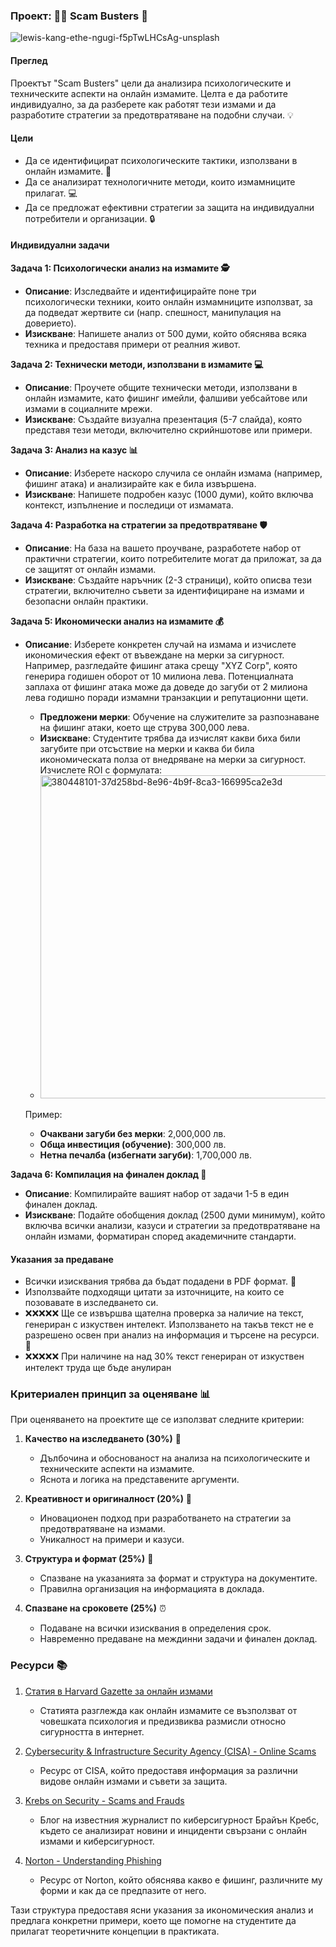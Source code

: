 ### Проект: 🕵️‍♀️ Scam Busters 🚨

![lewis-kang-ethe-ngugi-f5pTwLHCsAg-unsplash](https://github.com/user-attachments/assets/b1fccd21-83a3-49f6-9a17-19e5fcb6e7ba)

#### Преглед
Проектът "Scam Busters" цели да анализира психологическите и техническите аспекти на онлайн измамите. Целта е да работите индивидуално, за да разберете как работят тези измами и да разработите стратегии за предотвратяване на подобни случаи. 💡

#### Цели
- Да се идентифицират психологическите тактики, използвани в онлайн измамите. 🧠
- Да се анализират технологичните методи, които измамниците прилагат. 💻
- Да се предложат ефективни стратегии за защита на индивидуални потребители и организации. 🔒

#### Индивидуални задачи

**Задача 1: Психологически анализ на измамите 🕵️**
- **Описание**: Изследвайте и идентифицирайте поне три психологически техники, които онлайн измамниците използват, за да подведат жертвите си (напр. спешност, манипулация на доверието).
- **Изискване**: Напишете анализ от 500 думи, който обяснява всяка техника и предоставя примери от реалния живот.

**Задача 2: Технически методи, използвани в измамите 💻**
- **Описание**: Проучете общите технически методи, използвани в онлайн измамите, като фишинг имейли, фалшиви уебсайтове или измами в социалните мрежи.
- **Изискване**: Създайте визуална презентация (5-7 слайда), която представя тези методи, включително скрийншотове или примери.

**Задача 3: Анализ на казус 📊**
- **Описание**: Изберете наскоро случила се онлайн измама (например, фишинг атака) и анализирайте как е била извършена.
- **Изискване**: Напишете подробен казус (1000 думи), който включва контекст, изпълнение и последици от измамата.

**Задача 4: Разработка на стратегии за предотвратяване 🛡️**
- **Описание**: На база на вашето проучване, разработете набор от практични стратегии, които потребителите могат да приложат, за да се защитят от онлайн измами.
- **Изискване**: Създайте наръчник (2-3 страници), който описва тези стратегии, включително съвети за идентифициране на измами и безопасни онлайн практики.

**Задача 5: Икономически анализ на измамите 💰**
- **Описание**: Изберете конкретен случай на измама и изчислете икономическия ефект от въвеждане на мерки за сигурност. Например, разгледайте фишинг атака срещу "XYZ Corp", която генерира годишен оборот от 10 милиона лева. Потенциалната заплаха от фишинг атака може да доведе до загуби от 2 милиона лева годишно поради измамни транзакции и репутационни щети. 
  - **Предложени мерки**: Обучение на служителите за разпознаване на фишинг атаки, което ще струва 300,000 лева. 
  - **Изискване**: Студентите трябва да изчислят какви биха били загубите при отсъствие на мерки и каква би била икономическата полза от внедряване на мерки за сигурност. Изчислете ROI с формулата:  
  - <img width="517" alt="380448101-37d258bd-8e96-4b9f-8ca3-166995ca2e3d" src="https://github.com/user-attachments/assets/b41fd156-e873-4fd2-b2bf-bd1903584dd3">

  Пример:
  - **Очаквани загуби без мерки**: 2,000,000 лв.
  - **Обща инвестиция (обучение)**: 300,000 лв.
  - **Нетна печалба (избегнати загуби)**: 1,700,000 лв.  

**Задача 6: Компилация на финален доклад 📑**
- **Описание**: Компилирайте вашият набор от задачи 1-5 в един финален доклад.
- **Изискване**: Подайте обобщения доклад (2500 думи минимум), който включва всички анализи, казуси и стратегии за предотвратяване на онлайн измами, форматиран според академичните стандарти.

#### Указания за предаване
- Всички изисквания трябва да бъдат подадени в PDF формат. 📄
- Използвайте подходящи цитати за източниците, на които се позовавате в изследването си.
- ❌❌❌❌❌ Ще се извършва щателна проверка за наличие на текст, генериран с изкуствен интелект. Използването на такъв текст не е разрешено освен при анализ на информация и търсене на ресурси. 🚫
- ❌❌❌❌❌ При наличине на над 30% текст генериран от изкуствен интелект труда ще бъде анулиран

### Критериален принцип за оценяване 📊

При оценяването на проектите ще се използват следните критерии:

1. **Качество на изследването (30%)** 🧠
   - Дълбочина и обоснованост на анализа на психологическите и техническите аспекти на измамите.
   - Яснота и логика на представените аргументи.

2. **Креативност и оригиналност (20%)** 🎨
   - Иновационен подход при разработването на стратегии за предотвратяване на измами.
   - Уникалност на примери и казуси.

3. **Структура и формат (25%)** 📑
   - Спазване на указанията за формат и структура на документите.
   - Правилна организация на информацията в доклада.

4. **Спазване на сроковете (25%)** ⏰
   - Подаване на всички изисквания в определения срок.
   - Навременно предаване на междинни задачи и финален доклад.

### Ресурси 📚

1. [Статия в Harvard Gazette за онлайн измами](https://news.harvard.edu/gazette/story/2024/09/youd-never-fall-for-an-online-scam-right/)
   - Статията разглежда как онлайн измамите се възползват от човешката психология и предизвиква размисли относно сигурността в интернет.

2. [Cybersecurity & Infrastructure Security Agency (CISA) - Online Scams](https://www.cisa.gov/news-events/news/avoiding-social-engineering-and-phishing-attacks)
   - Ресурс от CISA, който предоставя информация за различни видове онлайн измами и съвети за защита.

3. [Krebs on Security - Scams and Frauds](https://krebsonsecurity.com)
   - Блог на известния журналист по киберсигурност Брайън Кребс, където се анализират новини и инциденти свързани с онлайн измами и киберсигурност.

4. [Norton - Understanding Phishing](https://us.norton.com/blog/online-scams/spear-phishing)
   - Ресурс от Norton, който обяснява какво е фишинг, различните му форми и как да се предпазите от него. 

Тази структура предоставя ясни указания за икономическия анализ и предлага конкретни примери, което ще помогне на студентите да прилагат теоретичните концепции в практиката.
